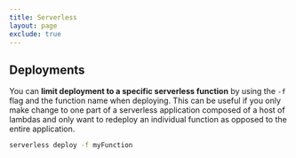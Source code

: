 ```yaml
---
title: Serverless
layout: page
exclude: true
---
```


## Deployments

You can **limit deployment to a specific serverless function** by using the `-f` flag and the function name when deploying. This can be useful if you only make change to one part of a serverless application composed of a host of lambdas and only want to redeploy an individual function as opposed to the entire application.
```bash
serverless deploy -f myFunction
```